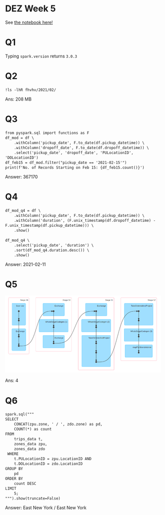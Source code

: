 # DEZ Week 5

See [the notebook here!](./W5.ipynb)


# Q1

Typing `spark.version` returns `3.0.3`


# Q2



```
!ls -lhR fhvhv/2021/02/
```

Ans: 208 MB

# Q3

```
from pyspark.sql import functions as F
df_mod = df \
    .withColumn('pickup_date', F.to_date(df.pickup_datetime)) \
    .withColumn('dropoff_date', F.to_date(df.dropoff_datetime)) \
    .select('pickup_date', 'dropoff_date', 'PULocationID', 'DOLocationID')
df_feb15 = df_mod.filter("pickup_date == '2021-02-15'")
print(f'No. of Records Starting on Feb 15: {df_feb15.count()}')
```
Answer: 367170


# Q4

```
df_mod_q4 = df \
    .withColumn('pickup_date', F.to_date(df.pickup_datetime)) \
    .withColumn('duration', (F.unix_timestamp(df.dropoff_datetime) - F.unix_timestamp(df.pickup_datetime))) \
    .show()

df_mod_q4 \
    .select('pickup_date', 'duration') \
    .sort(df_mod_q4.duration.desc()) \
    .show()
```
Answer: 2021-02-11


# Q5

![](./img/q5.png)

Ans: 4

# Q6

```
spark.sql("""
SELECT
    CONCAT(zpu.zone, ' / ', zdo.zone) as pd,
    COUNT(*) as count
FROM
    trips_data t,
    zones_data zpu,
    zones_data zdo
 WHERE
    t.PULocationID = zpu.LocationID AND
    t.DOLocationID = zdo.LocationID
GROUP BY
    pd
ORDER BY
    count DESC
LIMIT 
    5;
""").show(truncate=False)
```
Answer: East New York / East New York